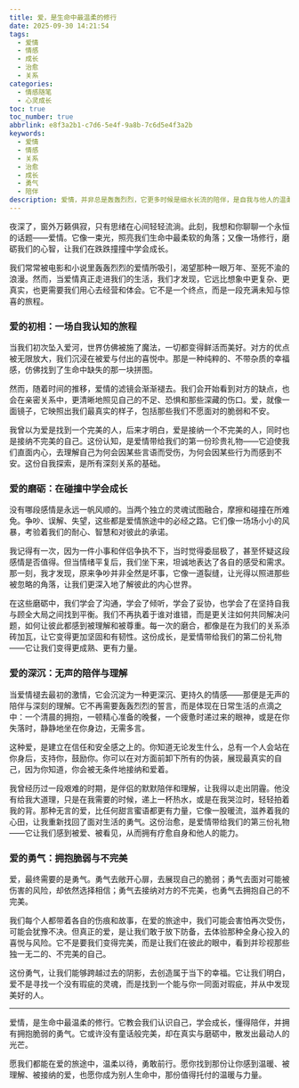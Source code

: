 ```yaml
---
title: 爱，是生命中最温柔的修行
date: 2025-09-30 14:21:54
tags:
  - 爱情
  - 情感
  - 成长
  - 治愈
  - 关系
categories:
  - 情感随笔
  - 心灵成长
toc: true
toc_number: true
abbrlink: e8f3a2b1-c7d6-5e4f-9a8b-7c6d5e4f3a2b
keywords:
  - 爱情
  - 情感
  - 关系
  - 治愈
  - 成长
  - 勇气
  - 陪伴
description: 爱情，并非总是轰轰烈烈，它更多时候是细水长流的陪伴，是自我与他人的温柔碰撞。这篇文章将带你走进爱的深处，感受那些关于勇气、脆弱、理解与成长的真实心境，愿我们都能在爱的旅途中，找到属于自己的那份温暖与力量。
---
```


夜深了，窗外万籁俱寂，只有思绪在心间轻轻流淌。此刻，我想和你聊聊一个永恒的话题——爱情。它像一束光，照亮我们生命中最柔软的角落；又像一场修行，磨砺我们的心智，让我们在跌跌撞撞中学会成长。

我们常常被电影和小说里轰轰烈烈的爱情所吸引，渴望那种一眼万年、至死不渝的浪漫。然而，当爱情真正走进我们的生活，我们才发现，它远比想象中更复杂、更真实，也更需要我们用心去经营和体会。它不是一个终点，而是一段充满未知与惊喜的旅程。

### 爱的初相：一场自我认知的旅程

当我们初次坠入爱河，世界仿佛被施了魔法，一切都变得鲜活而美好。对方的优点被无限放大，我们沉浸在被爱与付出的喜悦中。那是一种纯粹的、不带杂质的幸福感，仿佛找到了生命中缺失的那一块拼图。

然而，随着时间的推移，爱情的滤镜会渐渐褪去。我们会开始看到对方的缺点，也会在亲密关系中，更清晰地照见自己的不足、恐惧和那些深藏的伤口。爱，就像一面镜子，它映照出我们最真实的样子，包括那些我们不愿面对的脆弱和不安。

我曾以为爱是找到一个完美的人，后来才明白，爱是接纳一个不完美的人，同时也是接纳不完美的自己。这份认知，是爱情带给我们的第一份珍贵礼物——它迫使我们直面内心，去理解自己为何会因某些言语而受伤，为何会因某些行为而感到不安。这份自我探索，是所有深刻关系的基础。

### 爱的磨砺：在碰撞中学会成长

没有哪段感情是永远一帆风顺的。当两个独立的灵魂试图融合，摩擦和碰撞在所难免。争吵、误解、失望，这些都是爱情旅途中的必经之路。它们像一场场小小的风暴，考验着我们的耐心、智慧和对彼此的承诺。

我记得有一次，因为一件小事和伴侣争执不下，当时觉得委屈极了，甚至怀疑这段感情是否值得。但当情绪平复后，我们坐下来，坦诚地表达了各自的感受和需求。那一刻，我才发现，原来争吵并非全然是坏事，它像一道裂缝，让光得以照进那些被忽略的角落，让我们更深入地了解彼此的内心世界。

在这些磨砺中，我们学会了沟通，学会了倾听，学会了妥协，也学会了在坚持自我与顾全大局之间找到平衡。我们不再执着于谁对谁错，而是更关注如何共同解决问题，如何让彼此都感到被理解和被尊重。每一次的磨合，都像是在为我们的关系添砖加瓦，让它变得更加坚固和有韧性。这份成长，是爱情带给我们的第二份礼物——它让我们变得更成熟、更有力量。

### 爱的深沉：无声的陪伴与理解

当爱情褪去最初的激情，它会沉淀为一种更深沉、更持久的情感——那便是无声的陪伴与深刻的理解。它不再需要轰轰烈烈的誓言，而是体现在日常生活的点滴之中：一个清晨的拥抱，一顿精心准备的晚餐，一个疲惫时递过来的眼神，或是在你失落时，静静地坐在你身边，无需多言。

这种爱，是建立在信任和安全感之上的。你知道无论发生什么，总有一个人会站在你身后，支持你，鼓励你。你可以在对方面前卸下所有的伪装，展现最真实的自己，因为你知道，你会被无条件地接纳和爱着。

我曾经历过一段艰难的时期，是伴侣的默默陪伴和理解，让我得以走出阴霾。他没有给我大道理，只是在我需要的时候，递上一杯热水，或是在我哭泣时，轻轻拍着我的背。那种无言的爱，比任何甜言蜜语都更有力量，它像一股暖流，滋养着我的心田，让我重新找回了面对生活的勇气。这份治愈，是爱情带给我们的第三份礼物——它让我们感到被爱、被看见，从而拥有疗愈自身和他人的能力。

### 爱的勇气：拥抱脆弱与不完美

爱，最终需要的是勇气。勇气去敞开心扉，去展现自己的脆弱；勇气去面对可能被伤害的风险，却依然选择相信；勇气去接纳对方的不完美，也勇气去拥抱自己的不完美。

我们每个人都带着各自的伤痕和故事，在爱的旅途中，我们可能会害怕再次受伤，可能会犹豫不决。但真正的爱，是让我们敢于放下防备，去体验那种全身心投入的喜悦与风险。它不是要我们变得完美，而是让我们在彼此的眼中，看到并珍视那些独一无二的、不完美的自己。

这份勇气，让我们能够跨越过去的阴影，去创造属于当下的幸福。它让我们明白，爱不是寻找一个没有瑕疵的灵魂，而是找到一个能与你一同面对瑕疵，并从中发现美好的人。

---

爱情，是生命中最温柔的修行。它教会我们认识自己，学会成长，懂得陪伴，并拥有拥抱脆弱的勇气。它或许没有童话般完美，却在真实与磨砺中，散发出最动人的光芒。

愿我们都能在爱的旅途中，温柔以待，勇敢前行。愿你找到那份让你感到温暖、被理解、被接纳的爱，也愿你成为别人生命中，那份值得托付的温暖与力量。